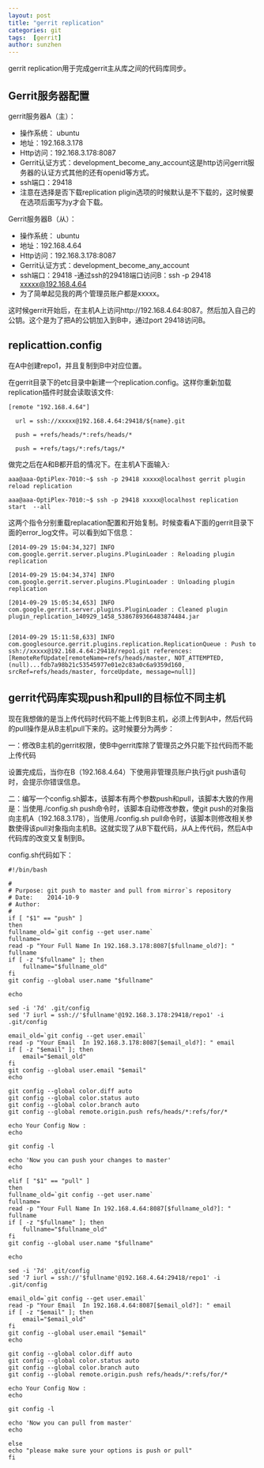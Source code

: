 ```yaml
---
layout: post
title: "gerrit replication"
categories: git
tags:  [gerrit]  
author: sunzhen
---
```


gerrit replication用于完成gerrit主从库之间的代码库同步。

## Gerrit服务器配置

gerrit服务器A（主）：

- 操作系统： ubuntu
- 地址：192.168.3.178
- Http访问：192.168.3.178:8087
- Gerrit认证方式：development_become_any_account这是http访问gerrit服务器的认证方式其他的还有openid等方式。
- ssh端口：29418
- 注意在选择是否下载replication pligin选项的时候默认是不下载的，这时候要在选项后面写为y才会下载。

Gerrit服务器B（从）：

- 操作系统： ubuntu
- 地址：192.168.4.64
- Http访问：192.168.3.178:8087
- Gerrit认证方式：development_become_any_account
- ssh端口：29418
-通过ssh的29418端口访问B：ssh -p 29418 xxxxx@192.168.4.64
- 为了简单起见我的两个管理员账户都是xxxxx。

这时候gerrit开始后，在主机A上访问http://192.168.4.64:8087。然后加入自己的公钥。这个是为了把A的公钥加入到B中，通过port 29418访问B。

## replicattion.config

在A中创建repo1，并且复制到B中对应位置。

在gerrit目录下的etc目录中新建一个replication.config。这样你重新加载replication插件时就会读取该文件:

```shell
[remote "192.168.4.64"]  
  
  url = ssh://xxxxx@192.168.4.64:29418/${name}.git  
  
  push = +refs/heads/*:refs/heads/*  
  
  push = +refs/tags/*:refs/tags/*  
```
做完之后在A和B都开启的情况下。在主机A下面输入:

```shell
aaa@aaa-OptiPlex-7010:~$ ssh -p 29418 xxxxx@localhost gerrit plugin reload replication  
  
aaa@aaa-OptiPlex-7010:~$ ssh -p 29418 xxxxx@localhost replication start  --all  
```
这两个指令分别重载replacation配置和开始复制。时候查看A下面的gerrit目录下面的error_log文件。可以看到如下信息：

```shell
[2014-09-29 15:04:34,327] INFO  com.google.gerrit.server.plugins.PluginLoader : Reloading plugin replication

[2014-09-29 15:04:34,374] INFO  com.google.gerrit.server.plugins.PluginLoader : Unloading plugin replication

[2014-09-29 15:05:34,653] INFO  com.google.gerrit.server.plugins.PluginLoader : Cleaned plugin plugin_replication_140929_1458_5386789366483874484.jar


[2014-09-29 15:11:58,633] INFO  com.googlesource.gerrit.plugins.replication.ReplicationQueue : Push to ssh://xxxxx@192.168.4.64:29418/repo1.git references: [RemoteRefUpdate[remoteName=refs/heads/master, NOT_ATTEMPTED, (null)...fdb7a98b21c53545977e01e2c83a0c6a9359d160, srcRef=refs/heads/master, forceUpdate, message=null]]
```


## gerrit代码库实现push和pull的目标位不同主机

现在我想做的是当上传代码时代码不能上传到B主机，必须上传到A中，然后代码的pull操作是从B主机pull下来的。这时候要分为两步：

一：修改B主机的gerrit权限，使B中gerrit库除了管理员之外只能下拉代码而不能上传代码

设置完成后，当你在B（192.168.4.64）下使用非管理员账户执行git push语句时，会提示你错误信息。

二：编写一个config.sh脚本，该脚本有两个参数push和pull，该脚本大致的作用是：当使用./config.sh push命令时，该脚本自动修改参数，使git push的对象指向主机A（192.168.3.178），当使用./config.sh pull命令时，该脚本则修改相关参数使得该pull对象指向主机B。这就实现了从B下载代码，从A上传代码，然后A中代码库的改变又复制到B。

config.sh代码如下：
```shell
#!/bin/bash

#
# Purpose: git push to master and pull from mirror`s repository
# Date:    2014-10-9
# Author:  
#
if [ "$1" == "push" ]
then 
fullname_old=`git config --get user.name`
fullname=
read -p "Your Full Name In 192.168.3.178:8087[$fullname_old?]: " fullname
if [ -z "$fullname" ]; then
    fullname="$fullname_old"
fi
git config --global user.name "$fullname"

echo

sed -i '7d' .git/config
sed '7 iurl = ssh://'$fullname'@192.168.3.178:29418/repo1' -i .git/config

email_old=`git config --get user.email`
read -p "Your Email  In 192.168.3.178:8087[$email_old?]: " email
if [ -z "$email" ]; then
    email="$email_old"
fi
git config --global user.email "$email"
echo

git config --global color.diff auto
git config --global color.status auto
git config --global color.branch auto
git config --global remote.origin.push refs/heads/*:refs/for/*

echo Your Config Now :
echo 

git config -l

echo 'Now you can push your changes to master'
echo 

elif [ "$1" == "pull" ]
then 
fullname_old=`git config --get user.name`
fullname=
read -p "Your Full Name In 192.168.4.64:8087[$fullname_old?]: " fullname
if [ -z "$fullname" ]; then
    fullname="$fullname_old"
fi
git config --global user.name "$fullname"

echo

sed -i '7d' .git/config
sed '7 iurl = ssh://'$fullname'@192.168.4.64:29418/repo1' -i .git/config

email_old=`git config --get user.email`
read -p "Your Email  In 192.168.4.64:8087[$email_old?]: " email
if [ -z "$email" ]; then
    email="$email_old"
fi
git config --global user.email "$email"
echo

git config --global color.diff auto
git config --global color.status auto
git config --global color.branch auto
git config --global remote.origin.push refs/heads/*:refs/for/*

echo Your Config Now :
echo 

git config -l

echo 'Now you can pull from master'
echo 

else 
echo "please make sure your options is push or pull"
fi
```
